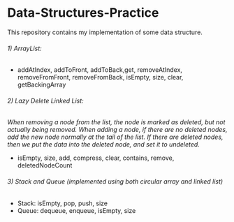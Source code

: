 # Data-Structures-Practice
This repository contains my implementation of some data structure.

###### 1) ArrayList:
- addAtIndex, addToFront, addToBack,get, removeAtIndex, removeFromFront, removeFromBack, isEmpty, size, clear, getBackingArray
      
###### 2) Lazy Delete Linked List:
*When removing a node from the list, the node is marked as deleted, but not actually being removed. When adding a node, if there are no deleted nodes, add the new node normally at the tail of the list. If there are deleted nodes, then we put the data into the deleted node, and set it to undeleted.*

- isEmpty, size, add, compress, clear, contains, remove, deletedNodeCount
      
###### 3) Stack and Queue (implemented using both circular array and linked list)
- Stack: isEmpty, pop, push, size
- Queue: dequeue, enqueue, isEmpty, size
      
